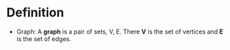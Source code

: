 # Definition

* Graph:  A **graph** is a pair of sets, V, E. There **V** is the set of vertices and **E** is the set of edges. 

